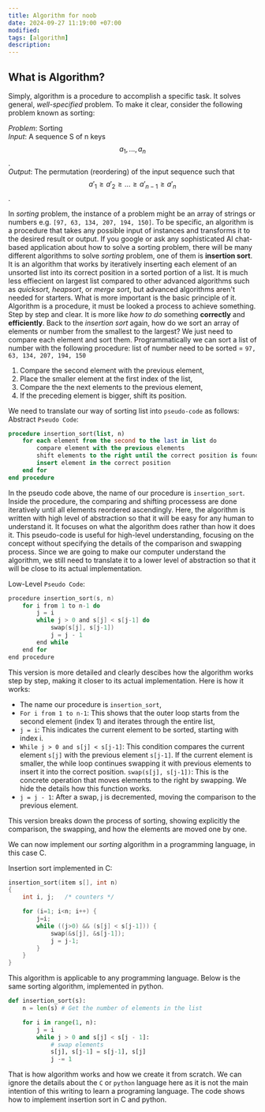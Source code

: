 ```yaml
---
title: Algorithm for noob
date: 2024-09-27 11:19:00 +07:00
modified: 
tags: [algorithm]
description: 
---
```

<script type="text/javascript" async
  src="https://cdn.jsdelivr.net/npm/mathjax@3/es5/tex-mml-chtml.js">
</script>

## What is Algorithm?
Simply, algorithm is a procedure to accomplish a specific task. It solves general, _well-specified_ problem. To make it clear, consider the following problem known as sorting:

_Problem_: Sorting<br>
_Input_: A sequence S of n keys $$a_1, . . . , a_n$$.<br> 
_Output_: The permutation (reordering) of the input sequence such that $$a'_1 \geq a'_2 \geq . . . \geq a'_{n-1} \geq a'_n$$.

In _sorting_ problem, the instance of a problem might be an array of strings or numbers e.g. `[97, 63, 134, 207, 194, 150]`. To be specific, an algorithm is a procedure that takes any possible input of instances and transforms it to the desired result or output. If you google or ask any sophisticated AI chat-based application about how to solve a sorting problem, there will be many different algorithms to solve _sorting_  problem, one of them is **insertion sort**. It is an algorithm that works by iteratively inserting each element of an unsorted list into its correct position in a sorted portion of a list. It is much less effiecient on largest list compared to other advanced algorithms such as _quicksort, heapsort_, or _merge sort_, but advanced algorithms aren't needed for starters. What is more important is the basic principle of it.  Algorithm is a procedure, it must be looked a process to achieve something. Step by step and clear. It is more like _how to do_ something **correctly** and **efficiently**. Back to the _insertion sort_ again, how do we sort an array of elements or number from the smallest to the largest? We just need to compare each element and sort them. Programmatically we can sort a list of number with the following procedure:
list of number need to be sorted = `97, 63, 134, 207, 194, 150`
1. Compare the second element with the previous element,
2. Place the smaller element at the first index of the list,
3. Compare the the next elements to the previous element,
4. If the preceding element is bigger, shift its position.

We need to translate our way of sorting list into `pseudo-code` as follows:
Abstract `Pseudo Code`:
```sql
procedure insertion_sort(list, n)
    for each element from the second to the last in list do
        compare element with the previous elements
        shift elements to the right until the correct position is found
        insert element in the correct position
    end for
end procedure
```
In the pseudo code above, the name of our procedure is `insertion_sort`. Inside the procedure, the comparing and shifting processess are done iteratively until all elements reordered ascendingly. Here, the algorithm is written with high level of abstraction so that it will be easy for any human to understand it. It focuses on what the algorithm does rather than how it does it. This pseudo-code is useful for high-level understanding, focusing on the concept without specifying the details of the comparison and swapping process. Since we are going to make our computer understand the algorithm, we still need to translate it to a lower level of abstraction so that it will be close to its actual implementation.

Low-Level `Pseudo Code`:
```c
procedure insertion_sort(s, n)
    for i from 1 to n-1 do
        j = i
        while j > 0 and s[j] < s[j-1] do
            swap(s[j], s[j-1])
            j = j - 1
        end while
    end for
end procedure
```
This version is more detailed and clearly descibes how the algorithm works step by step, making it closer to its actual implementation. Here is how it works:
- The name our procedure is `insertion_sort`,
- `For i from 1 to n-1`: This shows that the outer loop starts from the second element (index 1) and iterates through the entire list,
- `j = i`: This indicates the current element to be sorted, starting with index i.
- `While j > 0 and s[j] < s[j-1]`: This condition compares the current element `s[j]` with the previous element `s[j-1]`. If the current element is smaller, the while loop continues swapping it with previous elements to insert it into the correct position.
`swap(s[j], s[j-1])`: This is the concrete operation that moves elements to the right by swapping. We hide the details how this function works.
- `j = j - 1`: After a swap, j is decremented, moving the comparison to the previous element.

This version breaks down the process of sorting, showing explicitly the comparison, the swapping, and how the elements are moved one by one.

We can now implement our _sorting_ algorithm in a programming language, in this case C. 

Insertion sort implemented in C:
```c
insertion_sort(item s[], int n)
{
    int i, j;   /* counters */

    for (i=1; i<n; i++) {
        j=i;
        while ((j>0) && (s[j] < s[j-1])) {
            swap(&s[j], &s[j-1]);
            j = j-1;
        }
    }
}
```
This algorithm is applicable to any programming language. Below is the same sorting algorithm, implemented in python.
```python
def insertion_sort(s):
    n = len(s) # Get the number of elements in the list

    for i in range(1, n):
        j = i
        while j > 0 and s[j] < s[j - 1]: 
            # swap elements
            s[j], s[j-1] = s[j-1], s[j]
            j -= 1
```

That is how algorithm works and how we create it from scratch. We can ignore the details about the `C` or `python` language here as it is not the main intention of this writing to learn a programing language. The code shows how to implement insertion sort in C and python. 
